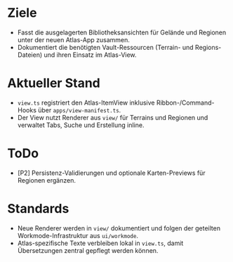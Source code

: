 # Ziele
- Fasst die ausgelagerten Bibliotheksansichten für Gelände und Regionen unter der neuen Atlas-App zusammen.
- Dokumentiert die benötigten Vault-Ressourcen (Terrain- und Regions-Dateien) und ihren Einsatz im Atlas-View.

# Aktueller Stand
- `view.ts` registriert den Atlas-ItemView inklusive Ribbon-/Command-Hooks über `apps/view-manifest.ts`.
- Der View nutzt Renderer aus `view/` für Terrains und Regionen und verwaltet Tabs, Suche und Erstellung inline.

# ToDo
- [P2] Persistenz-Validierungen und optionale Karten-Previews für Regionen ergänzen.

# Standards
- Neue Renderer werden in `view/` dokumentiert und folgen der geteilten Workmode-Infrastruktur aus `ui/workmode`.
- Atlas-spezifische Texte verbleiben lokal in `view.ts`, damit Übersetzungen zentral gepflegt werden können.
